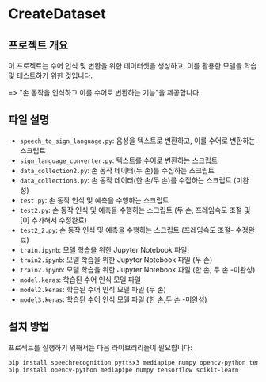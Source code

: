 # CreateDataset

## 프로젝트 개요
이 프로젝트는 수어 인식 및 변환을 위한 데이터셋을 생성하고, 이를 활용한 모델을 학습 및 테스트하기 위한 것입니다.

=> "손 동작을 인식하고 이를 수어로 변환하는 기능"을 제공합니다

 
## 파일 설명
- `speech_to_sign_language.py`: 음성을 텍스트로 변환하고, 이를 수어로 변환하는 스크립트
- `sign_language_converter.py`: 텍스트를 수어로 변환하는 스크립트
- `data_collection2.py`: 손 동작 데이터(두 손)를 수집하는 스크립트
- `data_collection3.py`: 손 동작 데이터(한 손/두 손)를 수집하는 스크립트 (미완성)
- `test.py`: 손 동작 인식 및 예측을 수행하는 스크립트
- `test2.py`: 손 동작 인식 및 예측을 수행하는 스크립트 (두 손, 프레임속도 조절 및 [0] 추가해서 수정완료)
- `test2_2.py`: 손 동작 인식 및 예측을 수행하는 스크립트 (프레임속도 조절- 수정완료)
- `train.ipynb`: 모델 학습을 위한 Jupyter Notebook 파일
- `train2.ipynb`: 모델 학습을 위한 Jupyter Notebook 파일 (두 손)
- `train2.ipynb`: 모델 학습을 위한 Jupyter Notebook 파일 (한 손, 두 손 -미완성)
- `model.keras`: 학습된 수어 인식 모델 파일
- `model2.keras`: 학습된 수어 인식 모델 파일 (두 손)
- `model3.keras`: 학습된 수어 인식 모델 파일 (한 손,두 손 -미완성)

## 설치 방법
프로젝트를 실행하기 위해서는 다음 라이브러리들이 필요합니다:

```bash
pip install speechrecognition pyttsx3 mediapipe numpy opencv-python tensorflow
pip install opencv-python mediapipe numpy tensorflow scikit-learn
